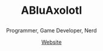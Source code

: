 # <p align="center">ABluAxolotl</p>
<div align="center">
<p align="center"> Programmer, Game Developer, Nerd </p>
<a align="center" href="https://www.abluaxolotl.xyz/">Website</a>
</div>
<!--
**ABluAxolotl/ABluAxolotl** is a ✨ _special_ ✨ repository because its `README.md` (this file) appears on your GitHub profile.

Here are some ideas to get you started:

- 🔭 I’m currently working on ...
- 🌱 I’m currently learning ...
- 👯 I’m looking to collaborate on ...
- 🤔 I’m looking for help with ...
- 💬 Ask me about ...
- 📫 How to reach me: ...
- 😄 Pronouns: ...
- ⚡ Fun fact: ...
-->
